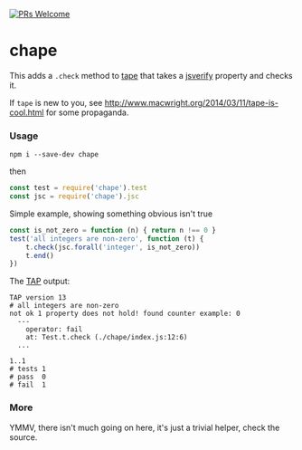 [![PRs
Welcome](https://img.shields.io/badge/PRs-welcome-brightgreen.svg?style=flat-square)](http://makeapullrequest.com)

# chape

This adds a `.check` method to [tape](https://github.com/substack/tape)
that takes a [jsverify](https://github.com/jsverify/jsverify) property
and checks it.

If `tape` is new to you, see http://www.macwright.org/2014/03/11/tape-is-cool.html
for some propaganda.

### Usage

	npm i --save-dev chape

then

```js
const test = require('chape').test
const jsc = require('chape').jsc
```

Simple example, showing something obvious isn't true

```js
const is_not_zero = function (n) { return n !== 0 }
test('all integers are non-zero', function (t) {
	t.check(jsc.forall('integer', is_not_zero))
	t.end()
})
```

The [TAP](https://en.wikipedia.org/wiki/Test_Anything_Protocol) output:

```
TAP version 13
# all integers are non-zero
not ok 1 property does not hold! found counter example: 0
  ---
    operator: fail
    at: Test.t.check (./chape/index.js:12:6)
  ...

1..1
# tests 1
# pass  0
# fail  1
```

### More

YMMV, there isn't much going on here, it's just a trivial helper, check the source.

